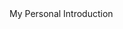 <!DOCTYPE html>

<html>  
<head>  
<tittle>My Personal Introduction</tittle>
<style> 
body {

background-color: D69A98;

}

h1 {

color: 2A2D34;

}

p {

color: F4F4F1;

}

</head>
  <body><h1>My name is Andrea Chavarriaga </h1>
  <h3><p>My name is Andrea, and I'm 31 years old. I was born and raised in Colombia, a beautiful country with a rich culture and diverse landscapes. 
  In my free time, I love to surround myself with my loved ones, cherishing every moment spent with family. 
  I also have a deep appreciation for nature and enjoy taking leisurely. 
  i love listening to music that speaks to my soul, dancing freely to the rhythm, and coffee. 
  These activities bring me a sense of peace and contentment, allowing me to recharge and find inspiration in the little things.</p></h3></body>
</html>
